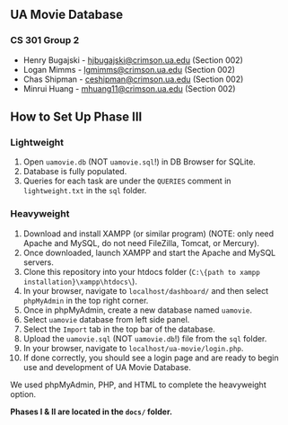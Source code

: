 ## UA Movie Database

### CS 301 Group 2

* Henry Bugajski - hjbugajski@crimson.ua.edu (Section 002)
* Logan Mimms - lgmimms@crimson.ua.edu (Section 002)
* Chas Shipman - ceshipman@crimson.ua.edu (Section 002)
* Minrui Huang - mhuang11@crimson.ua.edu (Section 002)

## How to Set Up Phase III

### Lightweight

1. Open `uamovie.db` (NOT `uamovie.sql`!) in DB Browser for SQLite.
2. Database is fully populated.
3. Queries for each task are under the `QUERIES` comment in `lightweight.txt` in the `sql` folder.

### Heavyweight

1. Download and install XAMPP (or similar program) (NOTE: only need Apache and MySQL, do not need FileZilla, Tomcat, or Mercury).
2. Once downloaded, launch XAMPP and start the Apache and MySQL servers.
3. Clone this repository into your htdocs folder (`C:\{path to xampp installation}\xampp\htdocs\`).
4. In your browser, navigate to `localhost/dashboard/` and then select `phpMyAdmin` in the top right corner.
5. Once in phpMyAdmin, create a new database named `uamovie`.
6. Select `uamovie` database from left side panel.
7. Select the `Import` tab in the top bar of the database.
8. Upload the `uamovie.sql` (NOT `uamovie.db`!) file from the `sql` folder.
9. In your browser, navigate to `localhost/ua-movie/login.php`.
10. If done correctly, you should see a login page and are ready to begin use and development of UA Movie Database.

We used phpMyAdmin, PHP, and HTML to complete the heavyweight option.

**Phases I & II are located in the `docs/` folder.**
